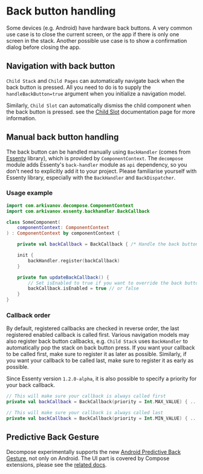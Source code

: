 # Back button handling

Some devices (e.g. Android) have hardware back buttons. A very common use case is to close the current screen, or the app if there is only one screen in the stack. Another possible use case is to show a confirmation dialog before closing the app.

## Navigation with back button

`Child Stack` and `Child Pages` can automatically navigate back when the back button is pressed. All you need to do is to supply the `handleBackButton=true` argument when you initialize a navigation model.

Similarly, `Child Slot` can automatically dismiss the child component when the back button is pressed. see the [Child Slot](/Decompose/navigation/slot/overview/) documentation page for more information.

## Manual back button handling

The back button can be handled manually using `BackHandler` (comes from [Essenty](https://github.com/arkivanov/Essenty) library), which is provided by `ComponentContext`. The `decompose` module adds Essenty's `back-handler` module as `api` dependency, so you don't need to explicitly add it to your project. Please familiarise yourself with Essenty library, especially with the `BackHandler` and `BackDispatcher`.

### Usage example

```kotlin
import com.arkivanov.decompose.ComponentContext
import com.arkivanov.essenty.backhandler.BackCallback

class SomeComponent(
    componentContext: ComponentContext
) : ComponentContext by componentContext {

    private val backCallback = BackCallback { /* Handle the back button */ }

    init {
        backHandler.register(backCallback)
    }

    private fun updateBackCallback() {
        // Set isEnabled to true if you want to override the back button
        backCallback.isEnabled = true // or false
    }
}
```

### Callback order

By default, registered callbacks are checked in reverse order, the last registered enabled callback is called first. Various navigation models may also register back button callbacks, e.g. `Child Stack` uses `BackHandler` to automatically pop the stack on back button press. If you want your callback to be called first, make sure to register it as later as possible. Similarly, if you want your callback to be called last, make sure to register it as early as possible.

Since Essenty version `1.2.0-alpha`, it is also possible to specify a priority for your back callback.

```kotlin
// This will make sure your callback is always called first
private val backCallback = BackCallback(priority = Int.MAX_VALUE) { ... }

// This will make sure your callback is always called last
private val backCallback = BackCallback(priority = Int.MIN_VALUE) { ... }
```

## Predictive Back Gesture

Decompose experimentally supports the new [Android Predictive Back Gesture](https://developer.android.com/guide/navigation/custom-back/predictive-back-gesture), not only on Android. The UI part is covered by Compose extensions, please see the [related docs](../../extensions/compose#predictive-back-gesture).

